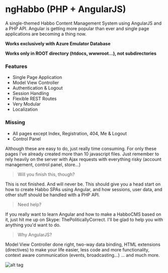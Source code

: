ngHabbo (PHP + AngularJS)
=====================

A single-themed Habbo Content Management System using AngularJS and a PHP API. Angular is getting more popular than ever and single page applications are becoming a thing now.

**Works exclusively with Azure Emulator Database**

**Works only in ROOT directory (htdocs, wwwroot...), not subdirectories**

### Features ###

* Single Page Application
* Model View Controller
* Authentication & Logout
* Session Handling
* Flexible REST Routes
* Very Modular
* Localization

### Missing ###

* All pages except Index, Registration, 404, Me & Logout
* Control Panel

Although these are easy to do, just really time consuming. For only these pages I've already created more than 10 javascript files. Just remember to rely heavily on the server with Ajax requests with everything risky (account management, control panel, store...)

> Will you finish this, though?

This is not finished. And will never be. This should give you a head start on how to create Habbo SPAs using Angular, and how sessions, user data, and other stuff should be handled with a PHP API.

> Need help?

If you really want to learn Angular and how to make a HabboCMS based on it, just hit me up on Skype: ThePoliticallyCorrect. I'll be glad to help you with anything you'd want to do.

> Why AngularJS?

Model View Controller done right, two-way data binding, HTML extensions (directives) to make your life easier, less code and more functionality, context aware communication (events, broadcasting...) ... and much more.

![alt tag](http://i.imgur.com/Bf4IGSA.png)
